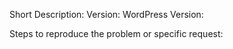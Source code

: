 

Short Description: 
Version: 
WordPress Version: 

Steps to reproduce the problem or specific request: 


